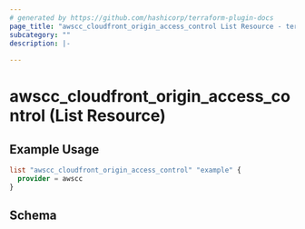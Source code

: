 ```yaml
---
# generated by https://github.com/hashicorp/terraform-plugin-docs
page_title: "awscc_cloudfront_origin_access_control List Resource - terraform-provider-awscc"
subcategory: ""
description: |-
  
---
```


# awscc_cloudfront_origin_access_control (List Resource)



## Example Usage

```terraform
list "awscc_cloudfront_origin_access_control" "example" {
  provider = awscc
}
```

<!-- schema generated by tfplugindocs -->
## Schema

